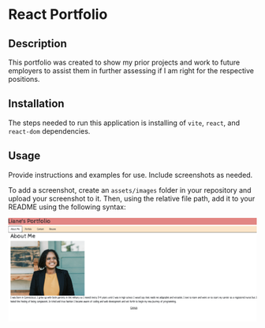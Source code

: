# React Portfolio

## Description

This portfolio was created to show my prior projects and work to future employers to assist them in further assessing if I am right for the respective positions.

## Installation

The steps needed to run this application is installing of `vite`, `react`, and `react-dom` dependencies.

## Usage

Provide instructions and examples for use. Include screenshots as needed.

To add a screenshot, create an `assets/images` folder in your repository and upload your screenshot to it. Then, using the relative file path, add it to your README using the following syntax:

![portfolio screenshot](./src/images/react-portfolio.png)
